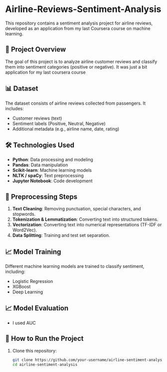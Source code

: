 # Airline-Reviews-Sentiment-Analysis

This repository contains a sentiment analysis project for airline reviews, developed as an application from my last Coursera course on machine learning.

## 📌 Project Overview

The goal of this project is to analyze airline customer reviews and classify them into sentiment categories (positive or negative). It was just a bit application for my last coursera course

## 📊 Dataset

The dataset consists of airline reviews collected from passengers. It includes:
- Customer reviews (text)
- Sentiment labels (Positive, Neutral, Negative)
- Additional metadata (e.g., airline name, date, rating)

## 🛠️ Technologies Used

- **Python**: Data processing and modeling
- **Pandas**: Data manipulation
- **Scikit-learn**: Machine learning models
- **NLTK / spaCy**: Text preprocessing
- **Jupyter Notebook**: Code development

## 🔄 Preprocessing Steps

1. **Text Cleaning**: Removing punctuation, special characters, and stopwords.
2. **Tokenization & Lemmatization**: Converting text into structured tokens.
3. **Vectorization**: Converting text into numerical representations (TF-IDF or Word2Vec).
4. **Data Splitting**: Training and test set separation.

## 📈 Model Training

Different machine learning models are trained to classify sentiment, including:
- Logistic Regression
- XGBoost
- Deep Learning

## 📈 Model Evaluation

- I used AUC


## 🚀 How to Run the Project

1. Clone this repository:
   ```sh
   git clone https://github.com/your-username/airline-sentiment-analysis.git
   cd airline-sentiment-analysis
